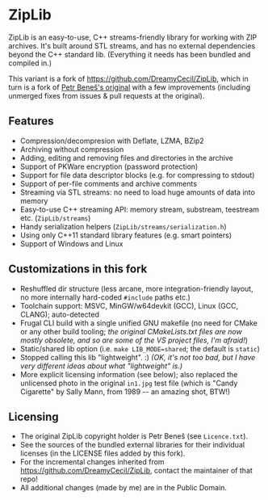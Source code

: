 # ZipLib

ZipLib is an easy-to-use, C++ streams-friendly library for working with ZIP archives.
It's built around STL streams, and has no external dependencies beyond the C++ standard lib.
(Everything it needs has been bundled and compiled in.)

This variant is a fork of https://github.com/DreamyCecil/ZipLib, which in turn is a fork
of [Petr Beneš's original](https://bitbucket.org/wbenny/ziplib) with a few improvements
(including unmerged fixes from issues & pull requests at the original).

## Features

- Compression/decompresion with Deflate, LZMA, BZip2
- Archiving without compression
- Adding, editing and removing files and directories in the archive
- Support of PKWare encryption (password protection)
- Support for file data descriptor blocks (e.g. for compressing to stdout)
- Support of per-file comments and archive comments
- Streaming via STL streams: no need to load huge amounts of data into memory
- Easy-to-use C++ streaming API: memory stream, substream, teestream etc. (`ZipLib/streams`)
- Handy serialization helpers (`ZipLib/streams/serialization.h`)
- Using only C++11 standard library features (e.g. smart pointers)
- Support of Windows and Linux

## Customizations in this fork

- Reshuffled dir structure (less arcane, more integration-friendly layout, no more internally hard-coded `#include` paths etc.)
- Toolchain support: MSVC, MinGW/w64devkit (GCC), Linux (GCC, CLANG); auto-detected
- Frugal CLI build with a single unified GNU makefile (no need for CMake or any other build tooling;
  _the original CMakeLists.txt files are now mostly obsolete, and so are some of the VS project files, I'm afraid!_)
- Static/shared lib option (i.e. `make LIB_MODE=shared`; the default is `static`)
- Stopped calling this lib "lightweight". :) _(OK, it's not too bad, but I have very different ideas about what "lightweight" is.)_
- More explicit licensing information (see below); also replaced the unlicensed photo in the original `in1.jpg` test file
  (which is "Candy Cigarette" by Sally Mann, from 1989 -- an amazing shot, BTW!)

## Licensing

- The original ZipLib copyright holder is Petr Beneš (see `Licence.txt`).
- See the sources of the bundled external libraries for their individual licenses (in the LICENSE files added by this fork).
- For the incremental changes inherited from https://github.com/DreamyCecil/ZipLib, contact the maintainer of that repo!
- All additional changes (made by me) are in the Public Domain.
